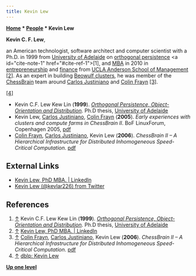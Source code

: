 ```yaml
---
title: Kevin Lew
---
```

**[Home](Home "Home") \* [People](People "People") \* Kevin Lew**


**Kevin C. F. Lew**,  

an American technologist, software architect and computer scientist with a Ph.D. in 1999 from [University of Adelaide](https://en.wikipedia.org/wiki/University_of_Adelaide) on [orthogonal persistence](https://en.wikipedia.org/wiki/Persistence_(computer_science)#Orthogonal_or_transparent_persistence) <a id="cite-note-1" href="#cite-ref-1">[1]</a>, 
and [MBA](https://en.wikipedia.org/wiki/Master_of_Business_Administration) in 2010 in [entrepreneurship](https://en.wikipedia.org/wiki/Entrepreneurship) and [finance](https://en.wikipedia.org/wiki/Finance) from [UCLA Anderson School of Management](https://en.wikipedia.org/wiki/UCLA_Anderson_School_of_Management) <a id="cite-note-2" href="#cite-ref-2">[2]</a>. 
As an expert in building [Beowulf clusters](https://en.wikipedia.org/wiki/Beowulf_cluster), he was member of the [ChessBrain](ChessBrain "ChessBrain") team around [Carlos Justiniano](Carlos_Justiniano "Carlos Justiniano") and [Colin Frayn](Colin_Frayn "Colin Frayn") <a id="cite-note-3" href="#cite-ref-3">[3]</a>.






<a id="cite-note-4" href="#cite-ref-4">[4]</a>



* Kevin C.F. Lew Kew Lin (**1999**). *[Orthogonal Persistence, Object-Orientation and Distribution](https://digital.library.adelaide.edu.au/dspace/handle/2440/19630)*. Ph.D thesis, [University of Adelaide](https://en.wikipedia.org/wiki/University_of_Adelaide)
* Kevin Lew, [Carlos Justiniano](Carlos_Justiniano "Carlos Justiniano"), [Colin Frayn](Colin_Frayn "Colin Frayn") (**2005**). *Early experiences with clusters and compute farms in ChessBrain II*. BoF LinuxForum, Copenhagen 2005, [pdf](http://chessbrain.net/docs/ccfcb2.pdf)
* [Colin Frayn](Colin_Frayn "Colin Frayn"), [Carlos Justiniano](Carlos_Justiniano "Carlos Justiniano"), Kevin Lew (**2006**). *ChessBrain II – A Hierarchical Infrastructure for Distributed Inhomogeneous Speed-Critical Computation*. [pdf](http://www.chessbrain.net/docs/chessbrainII.pdf)


## External Links


* [Kevin Lew, PhD MBA. | LinkedIn](https://www.linkedin.com/in/lewk9)
* [Kevin Lew (@kevlar226) from Twitter](https://mobile.twitter.com/kevlar226)


## References


1. <a id="cite-ref-1" href="#cite-note-1">↑</a> Kevin C.F. Lew Kew Lin (**1999**). *[Orthogonal Persistence, Object-Orientation and Distribution](https://digital.library.adelaide.edu.au/dspace/handle/2440/19630)*. Ph.D thesis, [University of Adelaide](https://en.wikipedia.org/wiki/University_of_Adelaide)
2. <a id="cite-ref-2" href="#cite-note-2">↑</a> [Kevin Lew, PhD MBA. | LinkedIn](https://www.linkedin.com/in/lewk9)
3. <a id="cite-ref-3" href="#cite-note-3">↑</a> [Colin Frayn](Colin_Frayn "Colin Frayn"), [Carlos Justiniano](Carlos_Justiniano "Carlos Justiniano"), Kevin Lew (**2006**). *ChessBrain II – A Hierarchical Infrastructure for Distributed Inhomogeneous Speed-Critical Computation*. [pdf](http://www.chessbrain.net/docs/chessbrainII.pdf)
4. <a id="cite-ref-4" href="#cite-note-4">↑</a> [dblp: Kevin Lew](https://dblp.uni-trier.de/pers/hd/l/Lew:Kevin)

**[Up one level](People "People")**







 
